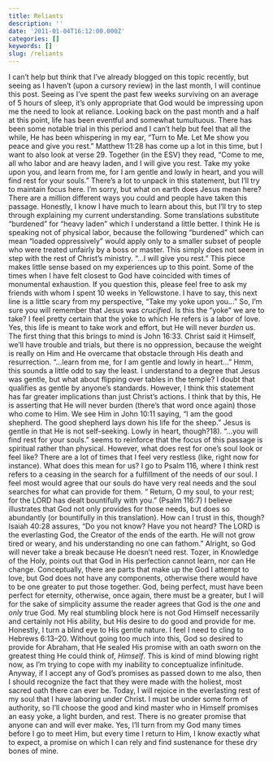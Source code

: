 ```yaml
---
title: Reliants
description: ''
date: '2011-01-04T16:12:00.000Z'
categories: []
keywords: []
slug: /reliants
---
```

I can’t help but think that I’ve already blogged on this topic recently, but seeing as I haven’t (upon a cursory review) in the last month, I will continue this post. Seeing as I’ve spent the past few weeks surviving on an average of 5 hours of sleep, it’s only appropriate that God would be impressing upon me the need to look at reliance. Looking back on the past month and a half at this point, life has been eventful and somewhat tumultuous. There has been some notable trial in this period and I can’t help but feel that all the while, He has been whispering in my ear, “Turn to Me. Let Me show you peace and give you rest.”
Matthew 11:28 has come up a lot in this time, but I want to also look at verse 29. Together (in the ESV) they read, “Come to me, all who labor and are heavy laden, and I will give you rest. Take my yoke upon you, and learn from me, for I am gentle and lowly in heart, and you will find rest for your souls.” There’s a lot to unpack in this statement, but I’ll try to maintain focus here.
I’m sorry, but what on earth does Jesus mean here? There are a million different ways you could and people have taken this passage. Honestly, I know I have much to learn about this, but I’ll try to step through explaining my current understanding.
Some translations substitute “burdened” for “heavy laden” which I understand a little better. I think He is speaking not of physical labor, because the following “burdened” which can mean “loaded oppressively” would apply only to a smaller subset of people who were treated unfairly by a boss or master. This simply does not seem in step with the rest of Christ’s ministry.
“…I will give you rest.” This piece makes little sense based on my experiences up to this point. Some of the times when I have felt closest to God have coincided with times of monumental exhaustion. If you question this, please feel free to ask my friends with whom I spent 10 weeks in Yellowstone.
I have to say, this next line is a little scary from my perspective, “Take my yoke upon you…” So, I’m sure you will remember that Jesus was _crucified_. Is this the “yoke” we are to take? I feel pretty certain that the yoke to which He refers is a labor of love. Yes, this life is meant to take work and effort, but He will never _burden_ us. The first thing that this brings to mind is John 16:33. Christ said it Himself, we’ll have trouble and trials, but there is no oppression, because the weight is really on Him and He overcame that obstacle through His death and resurrection.
“…learn from me, for I am gentle and lowly in heart…” Hmm, this sounds a little odd to say the least. I understand to a degree that Jesus was gentle, but what about flipping over tables in the temple? I doubt that qualifies as gentle by anyone’s standards. However, I think this statement has far greater implications than just Christ’s actions. I think that by this, He is asserting that He will never burden (there’s that word once again) those who come to Him. We see Him in John 10:11 saying, “I am the good shepherd. The good shepherd lays down his life for the sheep.” Jesus is gentle in that He is not self-seeking. Lowly in heart, though?18).
“…you will find rest for your souls.” seems to reinforce that the focus of this passage is spiritual rather than physical. However, what does rest for one’s soul look or feel like? There are a lot of times that I feel very restless (like, right now for instance). What does this mean for us? I go to Psalm 116, where I think rest refers to a ceasing in the search for a fulfillment of the needs of our soul. I feel most would agree that our souls do have very real needs and the soul searches for what can provide for them. “ Return, O my soul, to your rest; for the LORD has dealt bountifully with you.” (Psalm 116:7) I believe illustrates that God not only provides for those needs, but does so abundantly (or bountifully in this translation).
How can I trust in this, though? Isaiah 40:28 assures, “Do you not know? Have you not heard? The LORD is the everlasting God, the Creator of the ends of the earth. He will not grow tired or weary, and his understanding no one can fathom.” Alright, so God will never take a break because He doesn’t need rest. Tozer, in Knowledge of the Holy, points out that God in His perfection cannot learn, nor can He change. Conceptually, there are parts that make up the God I attempt to love, but God does not have any components, otherwise there would have to be one greater to put those together. God, being perfect, must have been perfect for eternity, otherwise, once again, there must be a greater, but I will for the sake of simplicity assume the reader agrees that God is the _one_ and _only_ true God.
My real stumbling block here is not God Himself necessarily and certainly not His ability, but His desire to do good and provide for me. Honestly, I turn a blind eye to His gentle nature. I feel I need to cling to Hebrews 6:13–20. Without going too much into this, God so desired to provide for Abraham, that He sealed His promise with an oath sworn on the greatest thing He could think of, _Himself_. This is kind of mind blowing right now, as I’m trying to cope with my inability to conceptualize infinitude. Anyway, if I accept any of God’s promises as passed down to me also, then I should recognize the fact that they were made with the holiest, most sacred oath there can ever be.
Today, I will rejoice in the everlasting rest of my soul that I have laboring under Christ. I must be under some form of authority, so I’ll choose the good and kind master who in Himself promises an easy yoke, a light burden, and rest. There is no greater promise that anyone can and will ever make. Yes, I’ll turn from my God many times before I go to meet Him, but every time I return to Him, I know exactly what to expect, a promise on which I can rely and find sustenance for these dry bones of mine.
